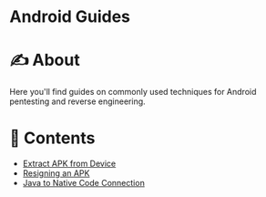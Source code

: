 # Android Guides

# ✍️ About

Here you'll find guides on commonly used techniques for Android pentesting and reverse engineering.

# 📝 Contents
- [Extract APK from Device](./guides/extract-apk-from-device.md)
- [Resigning an APK](./guides/resigning-apk.md)
- [Java to Native Code Connection](./guides/java-to-native-code.md)